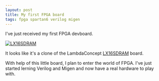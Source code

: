 ```yaml
---
layout: post
title: My first FPGA board
tags: fpga spartan6 verilog migen
---
```


I've just received my first FPGA devboard.

[![LX16SDRAM]({{site.baseur}}/images/fpga/lx16sdram.jpg)]({{site.baseur}}/2018/03/29/my_first_fpga_board.html)

<!--more-->

It looks like it's a clone of the LambdaConcept [LX16SDRAM](http://blog.lambdaconcept.com/doku.php?id=products:lx16sdram) board.

With help of this little board, I plan to enter the world of FPGA. I've just started lerning Verilog and Migen and now have a real hardware to play with.